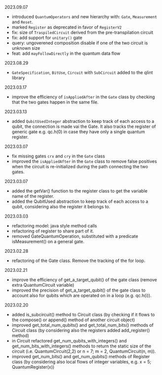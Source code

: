 2023.09.07
- introduced `QuantumOperators` and new hierarchy with: `Gate`, `Measurement` and `Reset`.
- marked `Register` as deprecated in favor of `RegisterV2`
- fix: size of `TraspiledCircuit` derived from the pre-transpilation circuit
- fix: add support for `unitary()` gate
- query: ungoverened composition disable if one of the two circuit is unknown size
- feat: add `mayFollowDirectly` in the quantum data flow



2023.08.29
- `GateSpecification`, `BitUse`, `Circuit` with `SubCircuit` added to the qlint library

2023.03.17
- improve the efficiency of `isAppliedAfter` in the `Gate` class by checking that the two gates happen in the same file.

2023.03.13
- added `QubitUsedInteger` abstraction to keep track of each access to a qubit, the connection is made vai the Gate. It also tracks the register of generic gate e.g. qc.h(0) in case they have only a single quantum register.

2023.03.07
- fix missing gates `crx` and `cry` in the `Gate` class
- improved the `isAppliedAfter` in the `Gate` class to remove false positives when the circuit is re-initialized during the path connecting the two gates.

2023.03.07
- added the getVar() function to the register class to get the variable name of the register.
- added the QubitUsed abstraction to keep track of each access to a qubit, considering also the register it belongs to.

2023.03.03
- refactoring model: java style method calls
- refactoring of register to share part of it.
- removed GateQuantumOperation, substituted with a predicate isMeasurement() on a general gate.

2023.02.28
- refactoring of the Gate class. Remove the tracking of the for loop.

2023.02.21
- improve the efficiency of get_a_target_qubit() of the gate class (remove extra QuantumCircuit variable)
- improved the precision of get_a_target_qubit() of the gate class to account also for qubits which are operated on in a loop (e.g. qc.h(i)).


2023.02.20
- added is_subcircuit() method to Circuit class (by checking if it flows to the compose() or append() method of another circuit object)
- improved get_total_num_qubits() and get_total_num_bits() methods of Circuit class (by considering also the registers added add_register() method)
- in Circuit refactored get_num_qubits_with_integers() and get_num_bits_with_integers() methods to return the static size of the circuit (i.e. QuantumCircuit(2,2) or n = 7; m = 2, QuantumCircuit(n, m)).
- improved get_num_bits() and get_num_qubits() methods of Register class (by considering also local flows of integer variables, e.g. x = 5; QuantumRegister(x))